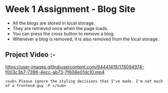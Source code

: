 # Week 1 Assignment - Blog Site

* All the blogs are stored in local storage.
* They are retrieved once when the page loads.
* You can press the _cross_ button to remove a blog.
* Whenever a blog is removed, it is also removed from the local storage.

## Project Video :- 


https://user-images.githubusercontent.com/84441419/178094974-f003c3b7-7396-4ecc-ab73-7f608e01dc10.mp4


`<sub> Please ignore the styling decisions that I've made. I'm not much of a frontend guy :P </sub>`

